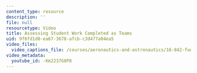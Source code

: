 ```yaml
---
content_type: resource
description: ''
file: null
resourcetype: Video
title: Assessing Student Work Completed as Teams
uid: 9f6fd1d0-ea67-3678-afcb-c3d477a04ea5
video_files:
  video_captions_file: /courses/aeronautics-and-astronautics/16-842-fundamentals-of-systems-engineering-fall-2015/instructor-insights/assessing-student-work-completed-as-teams/-Km2237G0P8.vtt
video_metadata:
  youtube_id: -Km2237G0P8
---
```

